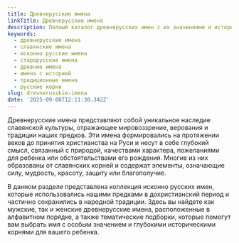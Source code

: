 ```yaml
---
title: Древнерусские имена
linkTitle: Древнерусские имена
description: Полный каталог древнерусских имен с их значениями и историей. Узнайте о славянских именах наших предков и выберите имя с глубоким историческим смыслом.
keywords:
  - древнерусские имена
  - славянские имена
  - исконно русские имена
  - старорусские имена
  - древние имена
  - имена с историей
  - традиционные имена
  - русские корни
slug: drevnerusskie-imena
date: '2025-09-08T12:11:30.342Z'
---
```


Древнерусские имена представляют собой уникальное наследие славянской культуры, отражающее мировоззрение, верования и традиции наших предков. Эти имена формировались на протяжении веков до принятия христианства на Руси и несут в себе глубокий смысл, связанный с природой, качествами характера, пожеланиями для ребенка или обстоятельствами его рождения. Многие из них образованы от славянских корней и содержат элементы, означающие силу, мудрость, красоту, защиту или благополучие.

В данном разделе представлена коллекция исконно русских имен, которые использовались нашими предками в дохристианский период и частично сохранились в народной традиции. Здесь вы найдете как мужские, так и женские древнерусские имена, расположенные в алфавитном порядке, а также тематические подборки, которые помогут вам выбрать имя с особым значением и глубокими историческими корнями для вашего ребенка.
